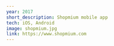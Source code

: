 ```yaml
---
year: 2017
short_description: Shopmium mobile app
tech: iOS, Android
image: shopmium.jpg
link: https://www.shopmium.com
---
```

